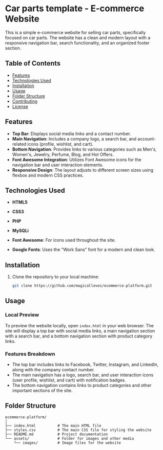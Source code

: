 # Car parts template - E-commerce Website

This is a simple e-commerce website for selling car parts, specifically focused on car parts. The website has a clean and modern layout with a responsive navigation bar, search functionality, and an organized footer section.

## Table of Contents

- [Features](#features)
- [Technologies Used](#technologies-used)
- [Installation](#installation)
- [Usage](#usage)
- [Folder Structure](#folder-structure)
- [Contributing](#contributing)
- [License](#license)

## Features

- **Top Bar**: Displays social media links and a contact number.
- **Main Navigation**: Includes a company logo, a search bar, and account-related icons (profile, wishlist, and cart).
- **Bottom Navigation**: Provides links to various categories such as Men's, Women's, Jewelry, Perfume, Blog, and Hot Offers.
- **Font Awesome Integration**: Utilizes Font Awesome icons for the navigation bar and user interaction elements.
- **Responsive Design**: The layout adjusts to different screen sizes using flexbox and modern CSS practices.

## Technologies Used

- **HTML5**
- **CSS3**
- **PHP**
- **MySQLi**

- **Font Awesome**: For icons used throughout the site.
- **Google Fonts**: Uses the "Work Sans" font for a modern and clean look.

## Installation

1. Clone the repository to your local machine:

   ```bash
   git clone https://github.com/magicalleves/ecommerce-platform.git
   ```

## Usage

### Local Preview

To preview the website locally, open `index.html` in your web browser. The site will display a top bar with social media links, a main navigation section with a search bar, and a bottom navigation section with product category links.

### Features Breakdown

- The top bar includes links to Facebook, Twitter, Instagram, and LinkedIn, along with the company contact number.
- The main navigation has a logo, search bar, and user interaction icons (user profile, wishlist, and cart) with notification badges.
- The bottom navigation contains links to product categories and other important sections of the site.

## Folder Structure

```plaintext
ecommerce-platform/
│
├── index.html          # The main HTML file
├── styles.css          # The main CSS file for styling the website
├── README.md           # Project documentation
└── assets/             # Folder for images and other media
    └── images/         # Image files for the website
```
